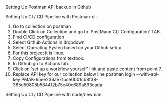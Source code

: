 Setting Up Postman API backup in Github



Setting Up CI / CD  Pipeline  with Postman-cli.
 1) Go to collection on postman
 2) Double Click on Collection and go to 'PostMann CLI Configuration' TAB.
 3) Find CI/CD configuration
 4) Select Github Actions in dropdown
 5) Select Operating Systen based on your Github setup.
 6) For this project it is linux.
 7) Copy Configurations from textbox.
 8) In Github go to Actions tab.
 9) Click on 'set up a workflow yourself' link and paste content from point 7.
 10) Replace API key for our collection below line
     postman login --with-api-key PMAK-65ee236ae71bce0001cb8f38-365d50805b5844f2b75e40c689a893cada


Setting Up CI / CD  Pipeline  with node/newman.

